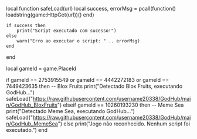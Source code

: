 local function safeLoad(url)
    local success, errorMsg = pcall(function()
        loadstring(game:HttpGet(url))()
    end)
    
    if success then
        print("Script executado com sucesso!")
    else
        warn("Erro ao executar o script: " .. errorMsg)
    end
end

local gameId = game.PlaceId

if gameId == 2753915549 or gameId == 4442272183 or gameId == 7449423635 then
    -- Blox Fruits
    print("Detectado Blox Fruits, executando GodHub...")
    safeLoad("https://raw.githubusercontent.com/username20338/GodHub/main/GodHub_BloxFruits")
elseif gameId == 10260193230 then
    -- Meme Sea
    print("Detectado Meme Sea, executando GodHub...")
    safeLoad("https://raw.githubusercontent.com/username20338/GodHub/main/GodHub_MemeSea")
else
    print("Jogo não reconhecido. Nenhum script foi executado.")
end
